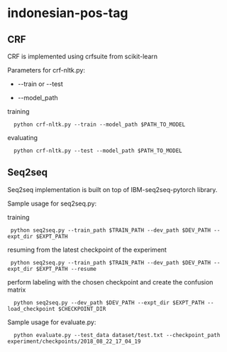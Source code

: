 # indonesian-pos-tag

## CRF 

CRF is implemented using crfsuite from scikit-learn

Parameters for crf-nltk.py:

* --train or --test

* --model_path

training

      python crf-nltk.py --train --model_path $PATH_TO_MODEL
      
evaluating
      
      python crf-nltk.py --test --model_path $PATH_TO_MODEL

## Seq2seq

Seq2seq implementation is built on top of IBM-seq2seq-pytorch library.

Sample usage for seq2seq.py:

training

     python seq2seq.py --train_path $TRAIN_PATH --dev_path $DEV_PATH --expt_dir $EXPT_PATH
     
resuming from the latest checkpoint of the experiment
     
     python seq2seq.py --train_path $TRAIN_PATH --dev_path $DEV_PATH --expt_dir $EXPT_PATH --resume

perform labeling with the chosen checkpoint and create the confusion matrix
      
      python seq2seq.py --dev_path $DEV_PATH --expt_dir $EXPT_PATH --load_checkpoint $CHECKPOINT_DIR
      
Sample usage for evaluate.py:

      python evaluate.py --test_data dataset/test.txt --checkpoint_path experiment/checkpoints/2018_08_22_17_04_19


